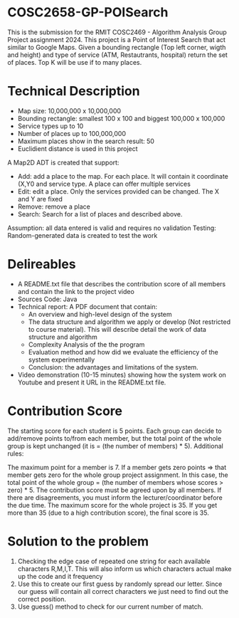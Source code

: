 # COSC2658-GP-POISearch
This is the submission for the RMIT COSC2469 - Algorithm Analysis Group Project assignment 2024. This project is a Point of Interest Search that act similar to Google Maps. Given a bounding rectangle (Top left corner, wigth and height) and type of service (ATM, Restautrants, hospital) return the set of places. Top K will be use if to many places.

# Technical Description
* Map size: 10,000,000 x 10,000,000
* Bounding rectangle: smallest 100 x 100 and biggest 100,000 x 100,000
* Service types up to 10
* Number of places up to 100,000,000
* Maximum places show in the search result: 50
* Euclidient distance is used in this project

A Map2D ADT is created that support:
* Add: add a place to the map. For each place. It will contain it coordinate (X,Y0 and service type. A place can offer multiple services
* Edit: edit a place. Only the services provided can be changed. The X and Y are fixed
* Remove: remove a place
* Search: Search for a list of places and described above.

Assumption: all data entered is valid and requires no validation
Testing: Random-generated data is created to test the work

# Delireables
* A README.txt file that describes the contribution score of all members and contain the link to the project video
* Sources Code: Java
* Technical report: A PDF document that contain:
  * An overview and high-level design of the system
  * The data structure and algorithm we apply or develop (Not restricted to course material). This will describe detail the work of data structure and algorithm
  * Complexity Analysis of the the program
  * Evaluation method and how did we evaluate the efficiency of the system experimentally
  * Conclusion: the advantages and limitations of the system.
* Video demonstration (10-15 minutes) showing how the system work on Youtube and present it URL in the README.txt file.

# Contribution Score
The starting score for each student is 5 points. Each group can decide to add/remove points to/from each member, but the total point of the whole group is kept unchanged (it is = (the number of members) * 5). Additional rules:

The maximum point for a member is 7.
If a member gets zero points => that member gets zero for the whole group project assignment. In this case, the total point of the whole group = (the number of members whose scores > zero) * 5.
The contribution score must be agreed upon by all members. If there are disagreements, you must inform the lecturer/coordinator before the due time.
The maximum score for the whole project is 35. If you get more than 35 (due to a high contribution score), the final score is 35.

# Solution to the problem
1. Checking the edge case of repeated one string for each available characters R,M,I,T. This will also inform us which characters actual make up the code and it frequency
2. Use this to create our first guess by randomly spread our letter. Since our guess will contain all correct characters we just need to find out the correct position.
3. Use guess() method to check for our current number of match. 